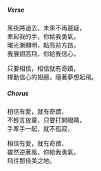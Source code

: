 ##### Verse
黑夜將過去，未來不再遲疑，  
牽起我的手，你給我勇氣，  
曙光漸顯明，點亮前方路，  
我展翅高飛，你給我信心，

只要相信，相信就有奇蹟，  
揮動信心的翅膀，隨著夢想起飛。  

##### Chorus
相信有愛，就有奇蹟，  
不輕言放棄，只要打開眼睛，  
手牽手一起，就不孤寂，  

相信有愛，就有奇蹟，  
雖然逆著風，你給我勇氣，  
飛往那佳美之地。  
